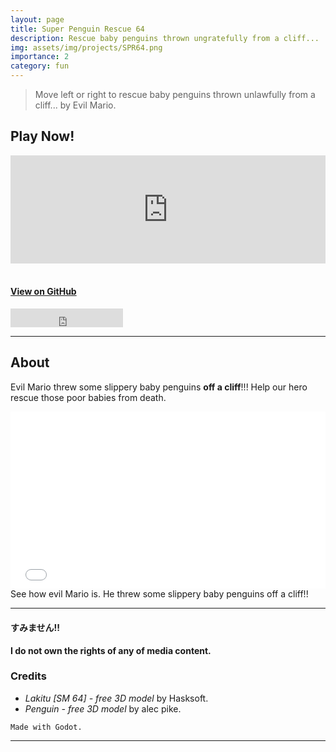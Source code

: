 ```yaml
---
layout: page
title: Super Penguin Rescue 64
description: Rescue baby penguins thrown ungratefully from a cliff...
img: assets/img/projects/SPR64.png
importance: 2
category: fun
---
```


> Move left or right to rescue baby penguins thrown unlawfully from a cliff... by Evil Mario.

## Play Now!

<div>
    <style>
        .itch-widget-container {
            display: block;
            margin-left: auto;
            margin-right: auto;
            position: relative;
            padding-bottom: 173px;
            height: 0;
            overflow: hidden;
            max-width: 558px;
        }
        .itch-widget-container iframe,
        .itch-widget-container object,
        .itch-widget-container embed {
            position: absolute;
            top: 0;
            left: 0;
            width: 100%;
            height: 100%;
        }
    </style>
    <div class='itch-widget-container'>
        <iframe frameborder="0" src="https://itch.io/embed/1821161?border_width=4&amp;bg_color=fafbfc&amp;fg_color=43546f&amp;link_color=f186be&amp;border_color=aac7dc" width="558" height="173"><a href="https://aestial.itch.io/super-penguin-rescue-64">Super Penguin Rescue 64 by Liquid Cat</a></iframe>
    </div>
</div>

<br>

#### [View on GitHub](https://github.com/Aestial/Super-Penguin-Rescue-64)

<!-- Star on GitHub button -->
<iframe src="https://ghbtns.com/github-btn.html?user=Aestial&repo=Super-Penguin-Rescue-64&type=star&count=true&size=large" frameborder="0" scrolling="0" width="180" height="30" title="GitHub"></iframe>

---

## About

Evil Mario threw some slippery baby penguins **off a cliff**!!!
Help our hero rescue those poor babies from death.

<div>
    <style>
        .embed-container {
            position: relative;
            padding-bottom: 56.25%;
            height: 0;
            overflow: hidden;
            max-width: 100%;
        }
        .embed-container iframe,
        .embed-container object,
        .embed-container embed {
            position: absolute;
            top: 0;
            left: 0;
            width: 100%;
            height: 100%;
        }
    </style>
    <div class='embed-container'>
        <iframe src="//www.youtube.com/embed/QhWzjn3JZVM" allowfullscreen="" frameborder="0"></iframe>
    </div>
</div>
<div class="caption">
    See how evil Mario is. He threw some slippery baby penguins off a cliff!!
</div>

---

#### すみません!!

**I do not own the rights of any of media content.**

### Credits

- _Lakitu [SM 64] - free 3D model_ by Hasksoft.
- _Penguin - free 3D model_ by alec pike.

`Made with Godot.`

---
